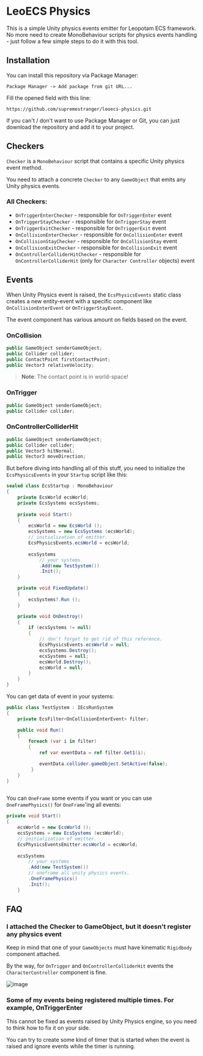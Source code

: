 # LeoECS Physics
This is a simple Unity physics events emitter for Leopotam ECS framework.
No more need to create MonoBehaviour scripts for physics events handling - just follow a few simple steps to do it with this tool.

## Installation
You can install this repository via Package Manager:

`Package Manager -> Add package from git URL...`

Fill the opened field with this line:
```
https://github.com/supremestranger/leoecs-physics.git
```

If you can't / don't want to use Package Manager or Git, you can just download the repository and add it to your project.

## Checkers
`Checker` is a `MonoBehaviour` script that contains a specific Unity physics event method.

You need to attach a concrete `Checker` to any `GameObject` that emits any Unity physics events.

### All Checkers:
* `OnTriggerEnterChecker` - responsible for `OnTriggerEnter` event
* `OnTriggerStayChecker` - responsible for `OnTriggerStay` event
* `OnTriggerExitChecker` - responsible for `OnTriggerExit` event
* `OnCollisionEnterChecker` - responsible for `OnCollisionEnter` event
* `OnCollisionStayChecker` - responsible for `OnCollisionStay` event
* `OnCollisionExitChecker` - responsible for `OnCollisionExit` event
* `OnControllerColliderHitChecker` - responsible for `OnControllerColliderHit` (only for `Character Controller` objects) event

## Events
When Unity Physics event is raised, the `EcsPhysicsEvents` static class creates a new entity-event with a specific component like `OnCollisionEnterEvent` or `OnTriggerStayEvent`.

The event component has various amount on fields based on the event.

### OnCollision
```csharp
public GameObject senderGameObject;
public Collider collider;
public ContactPoint firstContactPoint;
public Vector3 relativeVelocity;
```
> **Note**: The contact point is in world-space!
### OnTrigger
```csharp
public GameObject senderGameObject;
public Collider collider;
```
### OnControllerColliderHit
```csharp
public GameObject senderGameObject;
public Collider collider;
public Vector3 hitNormal;
public Vector3 moveDirection;
```


But before diving into handling all of this stuff, you need to initialize the `EcsPhysicsEvents` in your `Startup` script like this:

```csharp
sealed class EcsStartup : MonoBehaviour
{
    private EcsWorld ecsWorld;
    private EcsSystems ecsSystems;
        
    private void Start()
    {
        ecsWorld = new EcsWorld ();
        ecsSystems = new EcsSystems (ecsWorld);
        // initialization of emitter.
        EcsPhysicsEvents.ecsWorld = ecsWorld;
            
        ecsSystems
            // your systems
            .Add(new TestSystem())
            .Init();
    }

    private void FixedUpdate()
    {
        ecsSystems?.Run ();
    }

    private void OnDestroy()
    {
        if (ecsSystems != null)
        {
            // don't forget to get rid of this reference.
            EcsPhysicsEvents.ecsWorld = null;
            ecsSystems.Destroy();
            ecsSystems = null;
            ecsWorld.Destroy();
            ecsWorld = null;
        }
    }
}
```

You can get data of event in your systems:

```csharp
public class TestSystem : IEcsRunSystem
{
    private EcsFilter<OnCollisionEnterEvent> filter;

    public void Run()
    {
        foreach (var i in filter)
        {
            ref var eventData = ref filter.Get1(i);

            eventData.collider.gameObject.SetActive(false);
         }
    }
}
 
```

You can `OneFrame` some events if you want or you can use `OneFramePhysics()` for `OneFrame`'ing all events:
```csharp
private void Start()
{
    ecsWorld = new EcsWorld ();
    ecsSystems = new EcsSystems (ecsWorld);
    // initialization of emitter.
    EcsPhysicsEventsEmitter.ecsWorld = ecsWorld;
            
    ecsSystems
        // your systems
        .Add(new TestSystem())
        // oneframe all unity physics events.
        .OneFramePhysics()
        .Init();
    }
```

## FAQ
### I attached the Checker to GameObject, but it doesn't register any physics event
Keep in mind that one of your `GameObjects` must have kinematic `Rigidbody` component attached.

By the way, for `OnTrigger` and `OnControllerColliderHit` events the `CharacterController` component is fine.

![image](https://user-images.githubusercontent.com/37938234/124799257-0728d080-df5d-11eb-8ea8-68bd6bcabbda.png)


### Some of my events being registered multiple times. For example, OnTriggerEnter
This cannot be fixed as events raised by Unity Physics engine, so you need to think how to fix it on your side.

You can try to create some kind of timer that is started when the event is raised and ignore events while the timer is running.
